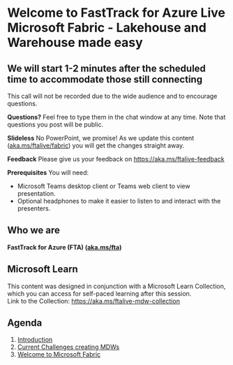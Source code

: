 # Welcome to FastTrack for Azure Live </br> Microsoft Fabric - Lakehouse and Warehouse made easy

## We will start 1-2 minutes after the scheduled time to accommodate those still connecting

This call will not be recorded due to the wide audience and to encourage questions.

**Questions?** Feel free to type them in the chat window at any time. Note that questions you post will be public.

**Slideless** No PowerPoint, we promise!
As we update this content ([aka.ms/ftalive/fabric](aka.ms/ftalive/fabric/lhwh)) you will get the changes straight away.

**Feedback** Please give us your feedback on https://aka.ms/ftalive-feedback
<!--**Feedback** Please give us your feedback on https://aka.ms/ftalearnlive-->

**Prerequisites**
You will need:
* Microsoft Teams desktop client or Teams web client to view presentation.
* Optional headphones to make it easier to listen to and interact with the presenters.

## Who we are
**FastTrack for Azure (FTA) ([aka.ms/fta](aka.ms/fta))** <br/>
<!--Presenter: Ben Harding ([linkedin.com/in/ben-harding-fta](linkedin.com/in/ben-harding-fta)) <br/>
Presenter: Samarendra Panda ([htlinkedin.com/in/samarendra-panda/](linkedin.com/in/samarendra-panda/)) <br/>
Moderator: Miho Yamamoto ([linkedin.com/in/mihoyamamoto](linkedin.com/in/mihoyamamoto))<br/>
Moderator: Osamu Hirayama ([linkedin.com/in/osamuhir](linkedin.com/in/osamuhir))<br/>
Moderator: Ryan CrawCour ([linkedin.com/in/ryancrawcour](linkedin.com/in/ryancrawcour))<br/>-->

## Microsoft Learn
This content was designed in conjunction with a Microsoft Learn Collection, which you can access for self-paced learning after this session. <br/>
Link to the Collection: https://aka.ms/ftalive-mdw-collection

## Agenda
1. [Introduction](./introduction.md)
1. [Current Challenges creating MDWs](./currentchallenges.md)
1. [Welcome to Microsoft Fabric](./introductiontofabric.md)
